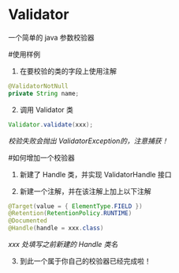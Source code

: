 # Validator一个简单的 java 参数校验器#使用样例1. 在要校验的类的字段上使用注解```java@ValidatorNotNullprivate String name;```2. 调用 Validator 类```javaValidator.validate(xxx);```*校验失败会抛出 ValidatorException的，注意捕获！*#如何增加一个校验器1. 新建了 Handle 类，并实现 ValidatorHandle 接口2. 新建一个注解，并在该注解上加上以下注解```java@Target(value = { ElementType.FIELD })@Retention(RetentionPolicy.RUNTIME)@Documented@Handle(handle = xxx.class)```*xxx 处填写之前新建的 Handle 类名*3. 到此一个属于你自己的校验器已经完成啦！